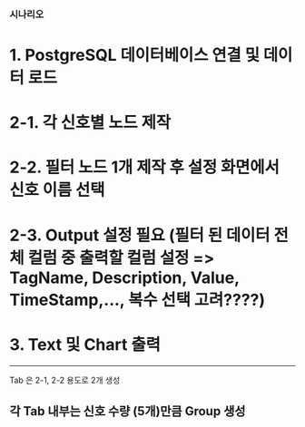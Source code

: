 ### 시나리오

# 1. PostgreSQL 데이터베이스 연결 및 데이터 로드

# 2-1. 각 신호별 노드 제작

# 2-2. 필터 노드 1개 제작 후 설정 화면에서 신호 이름 선택

# 2-3. Output 설정 필요 (필터 된 데이터 전체 컬럼 중 출력할 컬럼 설정 => TagName, Description, Value, TimeStamp,..., 복수 선택 고려????)

# 3. Text 및 Chart 출력

----
Tab 은 2-1, 2-2 용도로 2개 생성

각 Tab 내부는 신호 수량 (5개)만큼 Group 생성
----

